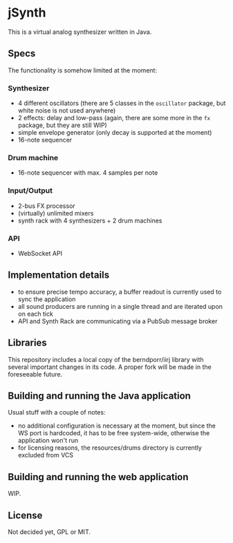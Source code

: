# jSynth

This is a virtual analog synthesizer written in Java.

## Specs

The functionality is somehow limited at the moment:

### Synthesizer

- 4 different oscillators (there are 5 classes in the `oscillator` package, but white noise is not used anywhere)
- 2 effects: delay and low-pass (again, there are some more in the `fx` package, but they are still WIP)
- simple envelope generator (only decay is supported at the moment)
- 16-note sequencer

### Drum machine

- 16-note sequencer with max. 4 samples per note

### Input/Output

- 2-bus FX processor
- (virtually) unlimited mixers
- synth rack with 4 synthesizers + 2 drum machines

### API

- WebSocket API

## Implementation details

- to ensure precise tempo accuracy, a buffer readout is currently used to sync the application
- all sound producers are running in a single thread and are iterated upon on each tick
- API and Synth Rack are communicating via a PubSub message broker

## Libraries

This repository includes a local copy of the berndporr/iirj library with several important changes in its code. A proper
fork will be made in the foreseeable future.

## Building and running the Java application

Usual stuff with a couple of notes:

- no additional configuration is necessary at the moment, but since the WS port is hardcoded, it has to be free
  system-wide, otherwise the application won't run
- for licensing reasons, the resources/drums directory is currently excluded from VCS

## Building and running the web application

WIP.

## License

Not decided yet, GPL or MIT.